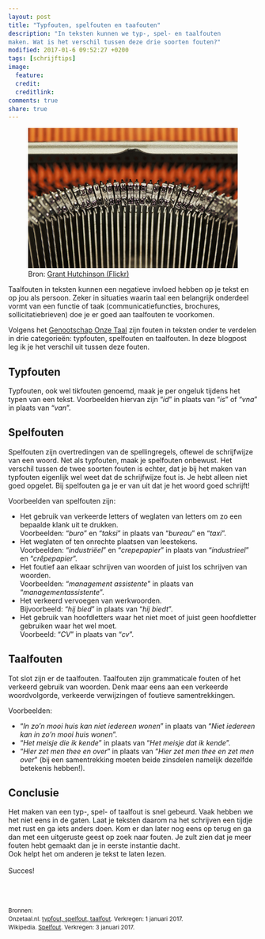```yaml
---
layout: post
title: "Typfouten, spelfouten en taafouten"
description: "In teksten kunnen we typ-, spel- en taalfouten
maken. Wat is het verschil tussen deze drie soorten fouten?"
modified: 2017-01-6 09:52:27 +0200
tags: [schrijftips]
image:
  feature: 
  credit: 
  creditlink: 
comments: true
share: true
---
```


<figure>
<img src="/images/typmachine.jpg" alt="Typmachine">
<figcaption>Bron: <a href="http://bit.ly/2iKS07i">Grant Hutchinson (Flickr)
</a></figcaption>
</figure>

Taalfouten in teksten kunnen een negatieve invloed hebben op je tekst en op jou als persoon. Zeker in situaties waarin taal een belangrijk onderdeel vormt van een functie of taak (communicatiefuncties, brochures, sollicitatiebrieven) doe je er goed aan taalfouten te voorkomen. 

Volgens het <a href="https://onzetaal.nl/">Genootschap Onze Taal</a> zijn fouten in teksten onder te verdelen in drie categorieën: typfouten, spelfouten en taalfouten. In deze blogpost leg ik je het verschil uit tussen deze fouten. 

<h2>Typfouten</h2>
Typfouten, ook wel tikfouten genoemd, maak je per ongeluk tijdens het typen van een tekst. Voorbeelden hiervan zijn “<em>id</em>” in plaats van “<em>is</em>” of “<em>vna</em>” in plaats van “<em>van</em>”. 

<h2>Spelfouten</h2>
Spelfouten zijn overtredingen van de spellingregels, oftewel de schrijfwijze van een woord. 
Net als typfouten, maak je spelfouten onbewust. Het verschil tussen de twee soorten fouten is echter, dat je bij het maken van typfouten eigenlijk wel weet dat de schrijfwijze fout is. Je hebt alleen niet goed opgelet. Bij spelfouten ga je er van uit dat je het woord goed schrijft!

Voorbeelden van spelfouten zijn:<br>
<ul>
<li> Het gebruik van verkeerde letters of weglaten van letters om zo
een bepaalde klank uit te drukken.
<br> Voorbeelden: “<em>buro</em>” en
“<em>taksi</em>” in plaats van “<em>bureau</em>” en
“<em>taxi</em>”.</li>
<li> Het weglaten of ten onrechte plaatsen van leestekens.<br> 
Voorbeelden: “<em>industriëel</em>” en “<em>crepepapier</em>” in
plaats van “<em>industrieel</em>” en “<em>crêpepapier</em>”.</li>
<li> Het foutief aan elkaar schrijven van woorden of juist los schrijven van woorden.<br> 
Voorbeelden: “<em>management assistente</em>” in plaats van
“<em>managementassistente</em>”.</li>
<li> Het verkeerd vervoegen van werkwoorden.<br>
Bijvoorbeeld: “<em>hij bied</em>” in plaats van “<em>hij
biedt</em>”.</li>
<li> Het gebruik van hoofdletters waar het niet moet of juist geen hoofdletter gebruiken waar het wel moet.<br> 
Voorbeeld: “<em>CV</em>” in plaats van “<em>cv</em>”.</li>
</ul>

<h2>Taalfouten</h2>
Tot slot zijn er de taalfouten. Taalfouten zijn grammaticale fouten of
het verkeerd gebruik van woorden. Denk maar eens aan een verkeerde
woordvolgorde, verkeerde verwijzingen of foutieve samentrekkingen.

Voorbeelden:<br>
<ul>
<li> “<em>In zo’n mooi huis kan niet iedereen wonen</em>” in plaats
van “<em>Niet iedereen kan in zo’n mooi huis wonen</em>”.</li>
<li> “<em>Het meisje die ik kende</em>” in plaats van “<em>Het meisje
dat ik kende</em>”.</li>
<li> “<em>Hier zet men thee en over</em>” in plaats van “<em>Hier zet
men thee en zet men over</em>” (bij een samentrekking moeten beide
zinsdelen namelijk dezelfde betekenis hebben!).</li>
</ul>

<h2>Conclusie</h2>
Het maken van een typ-, spel- of taalfout is snel gebeurd.  Vaak hebben we het niet eens in de gaten. 
Laat je teksten daarom na het schrijven een tijdje met rust en ga iets anders doen. Kom er dan later nog eens op terug en ga dan met een uitgeruste geest op zoek naar fouten.  Je zult zien dat je meer fouten hebt gemaakt dan je in eerste instantie dacht.<br> 
Ook helpt het om anderen je tekst te laten lezen.
<br><br>
Succes!

<br><br>

<small>Bronnen:<br>
Onzetaal.nl. <a
href="https://onzetaal.nl/taaladvies/typfout-spelfout-taalfout">typfout,
spelfout, taalfout</a>. Verkregen: 1 januari 2017.<br>
Wikipedia. <a href="https://nl.wikipedia.org/wiki/Spelfout">Spelfout</a>. Verkregen: 3 januari 2017.















